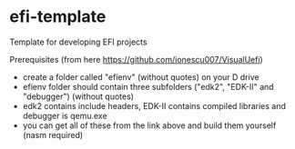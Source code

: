 # efi-template
Template for developing EFI projects

Prerequisites (from here https://github.com/ionescu007/VisualUefi)
- create a folder called "efienv" (without quotes) on your D drive
- efienv folder should contain three subfolders ("edk2", "EDK-II" and "debugger") (without quotes)
- edk2 contains include headers, EDK-II contains compiled libraries and debugger is qemu.exe
- you can get all of these from the link above and build them yourself (nasm required)
